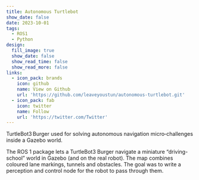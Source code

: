 ```yaml
---
title: Autonomous Turtlebot
show_date: false
date: 2023-10-01
tags:
  - ROS1
  - Python
design:
  fill_image: true
  show_date: false
  show_read_time: false
  show_read_more: false
links:
  - icon_pack: brands
    icon: github
    name: View on Github
    url: 'https://github.com/leaveyoustun/autonomous-turtlebot.git'
  - icon_pack: fab
    icon: twitter
    name: Follow
    url: 'https://twitter.com/Twitter'
---
```


TurtleBot3 Burger used for solving autonomous navigation micro‑challenges inside a Gazebo world.

<!--more-->
The ROS 1 package lets a TurtleBot3 Burger navigate a miniature “driving-school” world in Gazebo (and on the real robot). The map combines coloured lane markings, tunnels and obstacles. The goal was to write a perception and control node for the robot to pass through them.
